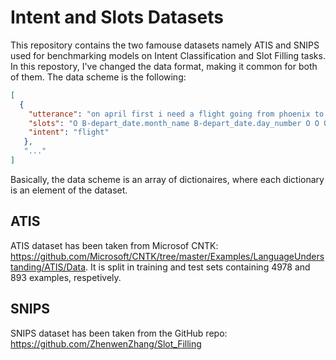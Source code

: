 # Intent and Slots Datasets
This repository contains the two famouse datasets namely ATIS and SNIPS used for benchmarking models on Intent Classification and Slot Filling tasks. In this repostory, I've changed the data format, making it common for both of them. The data scheme is the following:
```json
[
  {
    "utterance": "on april first i need a flight going from phoenix to san diego", 
    "slots": "O B-depart_date.month_name B-depart_date.day_number O O O O O O B-fromloc.city_name O B-toloc.city_name I-toloc.city_name", 
    "intent": "flight"
   },
   "..."
]
```
Basically, the data scheme is an array of dictionaires, where each dictionary is an element of the dataset.

## ATIS 
ATIS dataset has been taken from Microsof CNTK: https://github.com/Microsoft/CNTK/tree/master/Examples/LanguageUnderstanding/ATIS/Data. It is split in training and test sets containing 4978 and 893 examples, respetively. 
## SNIPS
SNIPS dataset has been taken from the GitHub repo: https://github.com/ZhenwenZhang/Slot_Filling 
